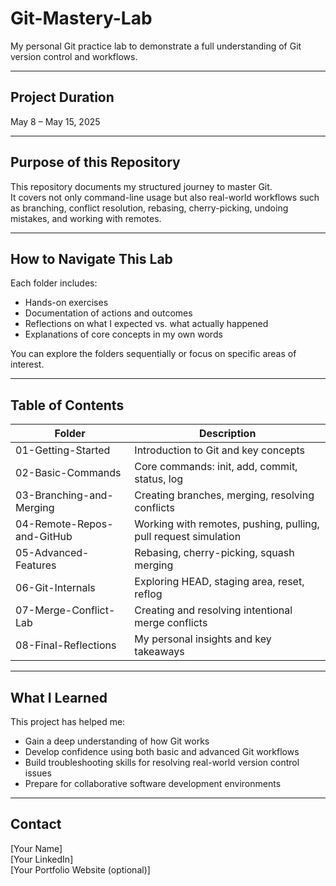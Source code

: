 # Git-Mastery-Lab

My personal Git practice lab to demonstrate a full understanding of Git version control and workflows.

---

## Project Duration

May 8 – May 15, 2025

---

## Purpose of this Repository

This repository documents my structured journey to master Git.  
It covers not only command-line usage but also real-world workflows such as branching, conflict resolution, rebasing, cherry-picking, undoing mistakes, and working with remotes.

---

## How to Navigate This Lab

Each folder includes:

- Hands-on exercises
- Documentation of actions and outcomes
- Reflections on what I expected vs. what actually happened
- Explanations of core concepts in my own words

You can explore the folders sequentially or focus on specific areas of interest.

---

## Table of Contents


| Folder | Description |
|--------|-------------|
| 01-Getting-Started | Introduction to Git and key concepts |
| 02-Basic-Commands | Core commands: init, add, commit, status, log |
| 03-Branching-and-Merging | Creating branches, merging, resolving conflicts |
| 04-Remote-Repos-and-GitHub | Working with remotes, pushing, pulling, pull request simulation |
| 05-Advanced-Features | Rebasing, cherry-picking, squash merging |
| 06-Git-Internals | Exploring HEAD, staging area, reset, reflog |
| 07-Merge-Conflict-Lab | Creating and resolving intentional merge conflicts |
| 08-Final-Reflections | My personal insights and key takeaways |

---

## What I Learned

This project has helped me:

- Gain a deep understanding of how Git works
- Develop confidence using both basic and advanced Git workflows
- Build troubleshooting skills for resolving real-world version control issues
- Prepare for collaborative software development environments

---

## Contact

[Your Name]  
[Your LinkedIn]  
[Your Portfolio Website (optional)]
